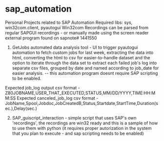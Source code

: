 # sap_automation
Personal Projects related to SAP Automation
Required libs: sys, win32com.client, pyautogui
Win32com Recordings can be parsed from regular SAPGUI recordings - or manually made using the screen reader external program found on sapnote# 1441550

1) GetJobs automated data analysis tool - UI to trigger pyautogui automation to fetch custom jobs for last week, extracting the data into html, converting the html to csv for easier-to-handle dataset and the option to iterate through the data set to extract each failed job's log into separate csv files, grouped by date and named according to job_date for easier analysis.  -- this automation program doesnt require SAP scripting to be enabled.

  Expected job_log output csv format   - Z80JOBNAME,USER_THAT_EXECUTED,STATUS,MM/DD/YYYY,TIME:HH:MM:SS
  Expected canceled_job_log csv format - JobName,Spool,Jobdoc,JobCreatedB,Status,Startdate,StartTime,Duration(sec.),Delay(sec.)

2) SAP_guiscript_interaction - simple script that uses SAP's own 'recordings', the recordings are win32 ready and this is a sample of how to use them with python (it requires proper autorization in the system that you plan to execute - and sap scripting needs to be enabled)

